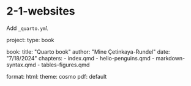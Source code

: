 # 2-1-websites

Add `_quarto.yml`

project:
  type: book

book:
  title: "Quarto book"
  author: "Mine Çetinkaya-Rundel"
  date: "7/18/2024"
  chapters:
    - index.qmd
    - hello-penguins.qmd
    - markdown-syntax.qmd
    - tables-figures.qmd

format:
  html:
    theme: cosmo
  pdf: default
